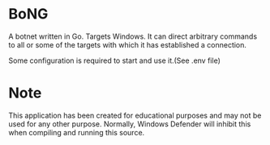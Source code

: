 # BoNG

A botnet written in Go. Targets Windows. It can direct arbitrary commands to all or some of the targets with which it has established a connection.

Some configuration is required to start and use it.(See .env file)

# Note

This application has been created for educational purposes and may not be used for any other purpose. Normally, Windows Defender will inhibit this when compiling and running this source.
